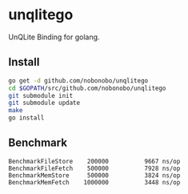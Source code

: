 unqlitego
=========

UnQLite Binding for golang.

Install
---------

```sh
go get -d github.com/nobonobo/unqlitego
cd $GOPATH/src/github.com/nobonobo/unqlitego
git submodule init
git submodule update
make
go install
```

Benchmark
----------

```
BenchmarkFileStore	  200000	      9667 ns/op
BenchmarkFileFetch	  500000	      7928 ns/op
BenchmarkMemStore	  500000	      3824 ns/op
BenchmarkMemFetch	 1000000	      3448 ns/op
```
